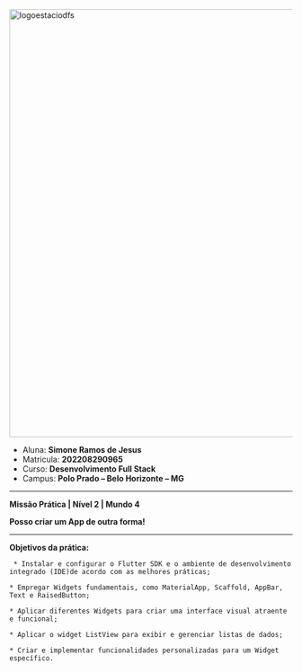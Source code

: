 <img width="762" alt="logoestaciodfs" src="https://user-images.githubusercontent.com/104142117/204535322-571ae0a5-b475-4441-83b2-06ba02d9930d.png">


- Aluna: **Simone Ramos de Jesus**
- Matricula: **202208290965**
- Curso: **Desenvolvimento Full Stack**
- Campus: **Polo Prado – Belo Horizonte – MG**  


---

**Missão Prática | Nível 2 | Mundo 4**


**Posso criar um App de outra forma!**

---

 **Objetivos da prática:**

     * Instalar e configurar o Flutter SDK e o ambiente de desenvolvimento integrado (IDE)de acordo com as melhores práticas;

	* Empregar Widgets fundamentais, como MaterialApp, Scaffold, AppBar, Text e RaisedButton;

	* Aplicar diferentes Widgets para criar uma interface visual atraente e funcional;

	* Aplicar o widget ListView para exibir e gerenciar listas de dados;

	* Criar e implementar funcionalidades personalizadas para um Widget específico.


